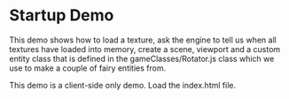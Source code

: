 # Startup Demo

This demo shows how to load a texture, ask the engine to tell us when all textures have loaded into memory, create a
scene, viewport and a custom entity class that is defined in the gameClasses/Rotator.js class which we use to make a
couple of fairy entities from.

This demo is a client-side only demo. Load the index.html file.
